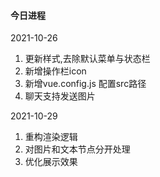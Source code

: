 #### 今日进程 

2021-10-26

1. 更新样式,去除默认菜单与状态栏
2. 新增操作栏icon
3. 新增vue.config.js 配置src路径
4. 聊天支持发送图片

2021-10-29

1. 重构渲染逻辑
2. 对图片和文本节点分开处理
3. 优化展示效果